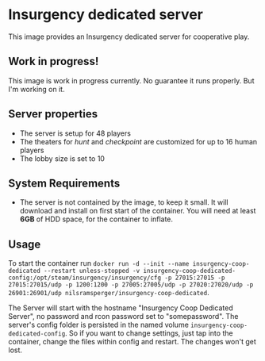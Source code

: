 # Insurgency dedicated server
This image provides an Insurgency dedicated server for cooperative play.

## Work in progress!
This image is work in progress currently. No guarantee it runs properly. But I'm working on it.

## Server properties
* The server is setup for 48 players
* The theaters for _hunt_ and _checkpoint_ are customized for up to 16 human players
* The lobby size is set to 10

## System Requirements
* The server is not contained by the image, to keep it small.
It will download and install on first start of the container.
You will need at least **6GB** of HDD space, for the container to inflate.

## Usage
To start the container run `docker run -d --init --name insurgency-coop-dedicated --restart unless-stopped -v insurgency-coop-dedicated-config:/opt/steam/insurgency/insurgency/cfg -p 27015:27015 -p 27015:27015/udp -p 1200:1200 -p 27005:27005/udp -p 27020:27020/udp -p 26901:26901/udp nilsramsperger/insurgency-coop-dedicated`.

The Server will start with the hostname "Insurgency Coop Dedicated Server", no password and rcon password set to "somepassword".
The server's config folder is persisted in the named volume `insurgency-coop-dedicated-config`.
So if you want to change settings, just tap into the container, change the files within config and restart.
The changes won't get lost.